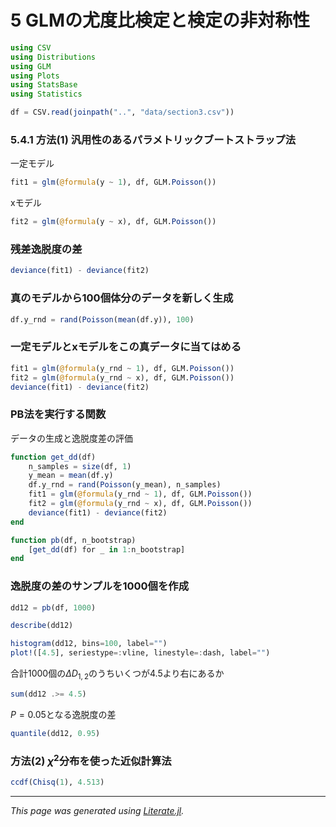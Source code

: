 # 5 GLMの尤度比検定と検定の非対称性

```julia
using CSV
using Distributions
using GLM
using Plots
using StatsBase
using Statistics
```

```julia
df = CSV.read(joinpath("..", "data/section3.csv"))
```

### 5.4.1 方法(1) 汎用性のあるパラメトリックブートストラップ法
一定モデル

```julia
fit1 = glm(@formula(y ~ 1), df, GLM.Poisson())
```

xモデル

```julia
fit2 = glm(@formula(y ~ x), df, GLM.Poisson())
```

### 残差逸脱度の差

```julia
deviance(fit1) - deviance(fit2)
```

### 真のモデルから100個体分のデータを新しく生成

```julia
df.y_rnd = rand(Poisson(mean(df.y)), 100)
```

### 一定モデルとxモデルをこの真データに当てはめる

```julia
fit1 = glm(@formula(y_rnd ~ 1), df, GLM.Poisson())
fit2 = glm(@formula(y_rnd ~ x), df, GLM.Poisson())
deviance(fit1) - deviance(fit2)
```

### PB法を実行する関数
データの生成と逸脱度差の評価

```julia
function get_dd(df)
    n_samples = size(df, 1)
    y_mean = mean(df.y)
    df.y_rnd = rand(Poisson(y_mean), n_samples)
    fit1 = glm(@formula(y_rnd ~ 1), df, GLM.Poisson())
    fit2 = glm(@formula(y_rnd ~ x), df, GLM.Poisson())
    deviance(fit1) - deviance(fit2)
end
```

```julia
function pb(df, n_bootstrap)
    [get_dd(df) for _ in 1:n_bootstrap]
end
```

### 逸脱度の差のサンプルを1000個を作成

```julia
dd12 = pb(df, 1000)
```

```julia
describe(dd12)
```

```julia
histogram(dd12, bins=100, label="")
plot!([4.5], seriestype=:vline, linestyle=:dash, label="")
```

合計1000個の$\Delta D_{1,2}$のうちいくつが4.5より右にあるか

```julia
sum(dd12 .>= 4.5)
```

$P=0.05$となる逸脱度の差

```julia
quantile(dd12, 0.95)
```

### 方法(2) $\chi^2$分布を使った近似計算法

```julia
ccdf(Chisq(1), 4.513)
```

---

*This page was generated using [Literate.jl](https://github.com/fredrikekre/Literate.jl).*

